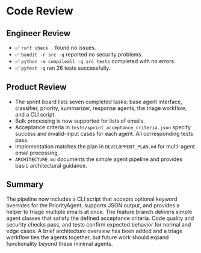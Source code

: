 # Code Review

## Engineer Review
- ✅ `ruff check .` found no issues.
- ✅ `bandit -r src -q` reported no security problems.
- ✅ `python -m compileall -q src tests` completed with no errors.
- ✅ `pytest -q` ran 26 tests successfully.

## Product Review
- The sprint board lists seven completed tasks: base agent interface, classifier, priority, summarizer, response agents, the triage workflow, and a CLI script.
- Bulk processing is now supported for lists of emails.
- Acceptance criteria in `tests/sprint_acceptance_criteria.json` specify success and invalid-input cases for each agent. All corresponding tests pass.
- Implementation matches the plan in `DEVELOPMENT_PLAN.md` for multi-agent email processing.
 - `ARCHITECTURE.md` documents the simple agent pipeline and provides basic architectural guidance.

## Summary
The pipeline now includes a CLI script that accepts optional keyword overrides for the PriorityAgent, supports JSON output, and provides a helper to triage multiple emails at once.
The feature branch delivers simple agent classes that satisfy the defined acceptance criteria. Code quality and security checks pass, and tests confirm expected behavior for normal and edge cases. A brief architecture overview has been added and a triage workflow ties the agents together, but future work should expand functionality beyond these minimal agents.
